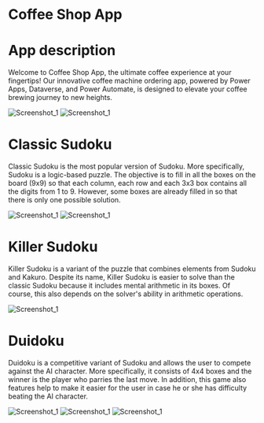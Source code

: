 # Coffee Shop App

# App description
Welcome to Coffee Shop App, the ultimate coffee experience at your fingertips! Our innovative coffee machine ordering app, powered by Power Apps, Dataverse, and Power Automate, is designed to elevate your coffee brewing journey to new heights.

![Screenshot_1](image/Screenshot_1.png)
![Screenshot_1](image/Screenshot_2.png)

# Classic Sudoku
Classic Sudoku is the most popular version of Sudoku. More specifically, Sudoku is a logic-based puzzle. The objective is to fill in all the boxes on the board (9x9) so that each column, each row and each 3x3 box contains all the digits from 1 to 9. However, some boxes are already filled in so that there is only one possible solution.

![Screenshot_1](image/Screenshot_3.png)
![Screenshot_1](image/Screenshot_4.png)

# Killer Sudoku
Killer Sudoku is a variant of the puzzle that combines elements from Sudoku and Kakuro. Despite its name, Killer Sudoku is easier to solve than the classic Sudoku because it includes mental arithmetic in its boxes. Of course, this also depends on the solver's ability in arithmetic operations.

![Screenshot_1](image/Screenshot_5.png)

# Duidoku
Duidoku is a competitive variant of Sudoku and allows the user to compete against the AI character. More specifically, it consists of 4x4 boxes and the winner is the player who parries the last move. In addition, this game also features help to make it easier for the user in case he or she has difficulty beating the AI character.

![Screenshot_1](image/Screenshot_6.png)
![Screenshot_1](image/Screenshot_7.png)
![Screenshot_1](image/Screenshot_11.png)
<!---![Screenshot_1](image/Screenshot_8.png)
![Screenshot_1](image/Screenshot_9.png)
![Screenshot_1](image/Screenshot_10.png)

![Screenshot_1](image/Screenshot_12.png)-->
